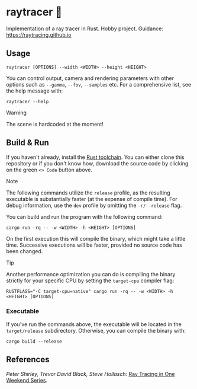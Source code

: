 # raytracer 🔦

Implementation of a ray tracer in Rust.
Hobby project.
Guidance: https://raytracing.github.io

## Usage

```
raytracer [OPTIONS] --width <WIDTH> --height <HEIGHT>
```

You can control output, camera and rendering parameters with other options such as `--gamma`, `--fov`, `--samples` etc.
For a comprehensive list, see the help message with:

```
raytracer --help
```

> [!WARNING]
> The scene is hardcoded at the moment!

## Build & Run

If you haven't already, install the [Rust toolchain](https://www.rust-lang.org/tools/install).
You can either clone this repository or if you don't know how, download the source code by clicking on the green `<> Code` button above.

> [!NOTE]
> The following commands utilize the `release` profile, as the resulting executable is substantially faster (at the expense of compile time).
> For debug information, use the `dev` profile by omitting the `-r/--release` flag.

You can build and run the program with the following command:

```
cargo run -rq -- -w <WIDTH> -h <HEIGHT> [OPTIONS]
```

On the first execution this will compile the binary, which might take a little time.
Successive executions will be faster, provided no source code has been changed.

> [!TIP]
> Another performance optimization you can do is compiling the binary strictly for your specific CPU by setting the `target-cpu` compiler flag:
>
> ```
> RUSTFLAGS="-C target-cpu=native" cargo run -rq -- -w <WIDTH> -h <HEIGHT> [OPTIONS]
> ```

### Executable

If you've run the commands above, the executable will be located in the `target/release` subdirectory.
Otherwise, you can compile the binary with:

```
cargo build --release
```

## References

_Peter Shirley, Trevor David Black, Steve Hollasch:_ [Ray Tracing in One Weekend Series](https://raytracing.github.io).
